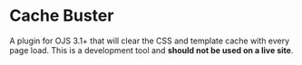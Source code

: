 # Cache Buster

A plugin for OJS 3.1+ that will clear the CSS and template cache with every page load. This is a development tool and **should not be used on a live site**.
